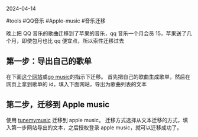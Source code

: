 2024-04-14

#tools #QQ音乐  #Apple-music #音乐迁移

晚上把 QQ 音乐的歌曲迁移到了苹果的音乐，qq 音乐一个月会员 15，苹果送了几个月，即使包月也比 qq 便宜点，所以索性迁移过去


## 第一步：导出自己的歌单
在下面[这个网站](https://yyrcd.com/n2s/)或[go music](https://music.unmeta.cn/)的指示下迁移。
首先把自己的歌曲生成歌单，然后在网页上拿到歌单的 id，填入下面网站，导出为歌曲列表的文本

## 第二步，迁移到 Apple music

使用 [tunemymusic](https://www.tunemymusic.com/zh-CN/transfer) 迁移到 apple music。
迁移方式选择从文本迁移的方式，填入第一步网站导出的文本，之后授权登录 apple music，就可以迁移成功了。

